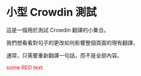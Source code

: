 # 小型 Crowdin 測試

這是一個用於測試 Crowdin 翻譯的小集合。

我們想看看對句子的更改如何影響整個頁面的現有翻譯。

通常，只需要重新翻譯一句話，而不是全部內容。

<span style="color:red">some RED text</span>

